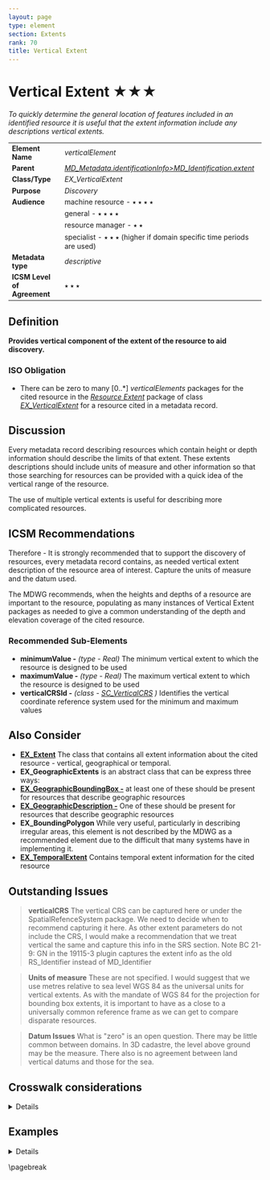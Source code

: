 ```yaml
---
layout: page
type: element
section: Extents
rank: 70
title: Vertical Extent
---
```

# Vertical Extent ★★★

*To quickly determine the general location of features included in an identified resource it is useful that the extent information include any descriptions vertical extents.*

| | |
| --- | --- |
| **Element Name** | *verticalElement* |
| **Parent** |*[MD_Metadata.identificationInfo>MD_Identification.extent](./ResourceExtent)* |
| **Class/Type** | *EX_VerticalExtent* |
| **Purpose** | *Discovery* |
| **Audience** | machine resource - ⭑ ⭑ ⭑ ⭑ |
| | general - ⭑ ⭑ ⭑ ⭑ |
| | resource manager - ⭑ ⭑ |
| | specialist - ⭑ ⭑ ⭑ (higher if domain specific time periods are used) |
| **Metadata type** | *descriptive* |
| **ICSM Level of Agreement** | ⭑ ⭑ ⭑ |

## Definition
**Provides vertical component of the extent of the resource to aid discovery.**

### ISO Obligation

- There can be zero to many [0..\*] *verticalElements* packages for the cited resource in the *[Resource Extent](./ResourceExtent)* package of class *[EX_VerticalExtent](http://wiki.esipfed.org/index.php/EX_VerticalExtent)* for a resource cited in a metadata record. 

## Discussion

Every metadata record describing resources which contain height or depth information should describe the limits of that extent. These extents descriptions should include units of measure and other information so that those searching for resources can be provided with a quick idea of the vertical range of the resource. 

The use of multiple vertical extents is useful for describing more complicated resources.

## ICSM Recommendations

Therefore - It is strongly recommended that to support the discovery of resources, every metadata record contains, as needed vertical extent description of the resource area of interest. Capture the units of measure and the datum used.

The MDWG recommends, when the heights and depths of a resource are important to the resource, populating as many instances of Vertical Extent packages as needed to give a common understanding of the depth and elevation coverage of the cited resource.

### Recommended Sub-Elements

- **minimumValue -** *(type - Real)* The minimum vertical extent to which the resource is designed to be used
- **maximumValue -** *(type - Real)* The maximum vertical extent to which the resource is designed to be used
- **verticalCRSId -** *(class - [SC_VerticalCRS](http://wiki.esipfed.org/index.php/VerticalCRS)
)* Identifies the vertical coordinate reference system used for the minimum and maximum values

## Also Consider

- **[EX_Extent](./ResourceExtent)** The class that contains all extent information about the cited resource - vertical, geographical or temporal.
- **EX_GeographicExtents** is an abstract class that can be express three ways:
 - **[EX_GeographicBoundingBox -](./ExtentBoundingBox)** at least one of these should be present for resources that describe geographic resources
 - **[EX_GeographicDescription -](./ExtentGeographicDescription)** One of these should be present for resources that describe geographic resources
 - **EX_BoundingPolygon** While very useful, particularly in describing irregular areas, this element is not described by the MDWG as a recommended element due to the difficult that many systems have in implementing it.
- **[EX_TemporalExtent](./TemporalExtents)** Contains temporal extent information for the cited resource

## Outstanding Issues

> **verticalCRS**
The vertical CRS can be captured here or under the SpatialRefenceSystem package. We need to decide when to recommend capturing it here. As other extent parameters do not include the CRS, I would make a recommendation that we treat vertical the same and capture this info in the SRS section.
> Note BC 21-9: GN in the 19115-3 plugin captures the extent info as the old RS_Identifier instead of MD_Identifier

> **Units of measure**
These are not specified. I would suggest that we use metres relative to sea level WGS 84 as the universal units for vertical extents. As with the mandate of WGS 84 for the projection for bounding box extents, it is important to have as a close to a universally common reference frame as we can get to compare disparate resources.

> **Datum Issues**
What is "zero" is an open question. There may be little common between domains. In 3D cadastre, the level above ground may be the measure. There also is no agreement between land vertical datums and those for the sea.

## Crosswalk considerations

<details>

### Dublin core / CKAN / data.gov.au

Mapping to CKAN and Dublin core elements, particularly as used by data.gov.au needs discussion

### DCAT

Maps to `dct.spatial`

### RIF-CS

Maps to `Coverage/Spatial`

</details>

## Examples

<details>

### XML

```
<mdb:MD_Metadata>
....
  <mdb:identificationInfo>
   <mri:MD_DataIdentification>
     ....
     <mri:extent>
      <gex:EX_Extent>
        <gex:verticalElement>
         <gex:EX_VerticalExtent>
           <gex:minimumValue>
            <gco:Real>-1000</gco:Real>
           </gex:minimumValue>
           <gex:maximumValue>
            <gco:Real>1000</gco:Real>
           </gex:maximumValue>
           <gex:verticalCRSId>
            <mrs:MD_ReferenceSystem>
              <gmd:referenceSystemInfo xmlns:gmd="http://www.isotc211.org/2005/gmd">
               <gmd:MD_ReferenceSystem>
                 <gmd:referenceSystemIdentifier>
                  <gmd:RS_Identifier>
                    <gmd:code>
                     <gco:CharacterString 
                     xmlns:gco="http://www.isotc211.org/2005/gco">
                     WGS 84 (EPSG:4326)</gco:CharacterString>
                    </gmd:code>
                    <gmd:codeSpace>
                     <gco:CharacterString 
                     xmlns:gco="http://www.isotc211.org/2005/gco">
                     EPSG
                     </gco:CharacterString>
                    </gmd:codeSpace>
                    <gmd:version>
                     <gco:CharacterString 
                     xmlns:gco="http://www.isotc211.org/2005/gco">
                     8.6
                     </gco:CharacterString>
                    </gmd:version>
                  </gmd:RS_Identifier>
                 </gmd:referenceSystemIdentifier>
               </gmd:MD_ReferenceSystem>
              </gmd:referenceSystemInfo>
            </mrs:MD_ReferenceSystem>
           </gex:verticalCRSId>
         </gex:EX_VerticalExtent>
        </gex:verticalElement>
      </gex:EX_Extent>
     </mri:extent>
   ....
   </mri:MD_DataIdentification>
  </mdb:identificationInfo>
....
</mdb:MD_Metadata>
```

### UML diagrams

Recommended elements highlighted in Yellow

![ExVertical](../images/EX_Vertical.png)

</details>

\pagebreak

